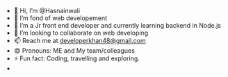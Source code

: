 - 👋 Hi, I’m @Hasnainwali
- 👀 I’m fond of web developement
- 🌱 I’m a Jr front end developer and currently learning backend in Node.js
- 💞️ I’m looking to collaborate on web developing
- 📫 Reach me at developerkhan48@gmail.com
- 😄 Pronouns: ME and My team/colleagues
- ⚡ Fun fact: Coding, travelling and exploring.
- 

<!---
Hasnainwali/Hasnainwali is a ✨ special ✨ repository because its `README.md` (this file) appears on your GitHub profile.
You can click the Preview link to take a look at your changes.
--->
